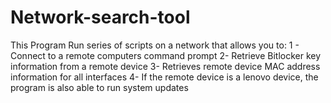 # Network-search-tool
This Program Run series of scripts on a network that allows you to: 1 - Connect to a remote computers command prompt 2- Retrieve Bitlocker key information from a remote device 3- Retrieves remote device MAC address information for all interfaces 4- If the remote device is a lenovo device, the program is also able to run system updates
